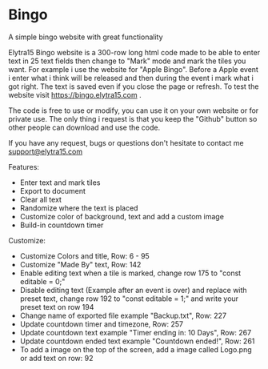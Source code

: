 # Bingo
A simple bingo website with great functionality 


Elytra15 Bingo website is a 300-row long html code made to be able to enter text in 25 text fields then change to "Mark" mode and mark the tiles you want. For example i use the website for "Apple Bingo". Before a Apple event i enter what i think will be released and then during the event i mark what i got right. The text is saved even if you close the page or refresh. To test the website visit https://bingo.elytra15.com .

The code is free to use or modify, you can use it on your own website or for private use. The only thing i request is that you keep the "Github" button so other people can download and use the code.

If you have any request, bugs or questions don't hesitate to contact me support@elytra15.com

Features:
- Enter text and mark tiles
- Export to document
- Clear all text
- Randomize where the text is placed
- Customize color of background, text and add a custom image
- Build-in countdown timer

Customize:
- Customize Colors and title, Row: 6 - 95
- Customize "Made By" text, Row: 142
- Enable editing text when a tile is marked, change row 175 to "const editable = 0;"
- Disable editing text (Example after an event is over) and replace with preset text, change row 192 to "const editable = 1;"
  and write your preset text on row 194
- Change name of exported file example "Backup.txt", Row: 227
- Update countdown timer and timezone, Row: 257
- Update countdown text example "Timer ending in: 10 Days", Row: 267
- Update countdown ended text example "Countdown ended!", Row: 261
- To add a image on the top of the screen, add a image called Logo.png or add text on row: 92


